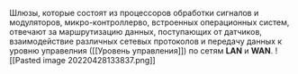 Шлюзы, которые состоят из процессоров обработки сигналов и модуляторов, микро-контроллерво, встроенных операционных систем, отвечают за маршрутизацию данных, поступающих от датчиков, взаимодействие различных сетевых протоколов и передачу данных к уровню управелния ([[Уровень управления]]) по сетям **LAN** и **WAN**.
![[Pasted image 20220428133837.png]]